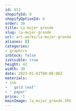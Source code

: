 ```yaml
---
id: 613
shopifyId: 0
shopifyOptionId: 0
order: 30
title: La mujer grande
slug: la-mujer-grande
url: art-works/la-mujer-grande
aliases: []
categories:
- graphics
inStock: false
isVisible: true
height: 42
width: 30
date: 2023-01-01T00:00:00Z
materials:
- ink
- ' gold leaf'
- ' paper'
price: -1
mainImage: la_mujer_grande.JPG
---
```

